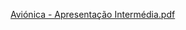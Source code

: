 [Aviónica - Apresentação Intermédia.pdf](https://github.com/AFS-pt/Airslay717/files/14935812/Avionica.-.Apresentacao.Intermedia.pdf)
